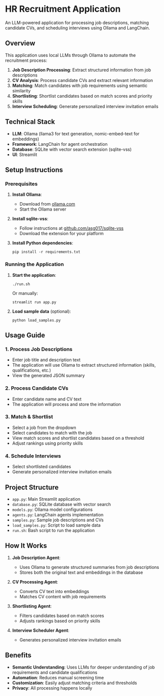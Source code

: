 # HR Recruitment Application

An LLM-powered application for processing job descriptions, matching candidate CVs, and scheduling interviews using Ollama and LangChain.

## Overview

This application uses local LLMs through Ollama to automate the recruitment process:

1. **Job Description Processing**: Extract structured information from job descriptions
2. **CV Analysis**: Process candidate CVs and extract relevant information
3. **Matching**: Match candidates with job requirements using semantic similarity
4. **Shortlisting**: Shortlist candidates based on match scores and priority skills
5. **Interview Scheduling**: Generate personalized interview invitation emails

## Technical Stack

- **LLM**: Ollama (llama3 for text generation, nomic-embed-text for embeddings)
- **Framework**: LangChain for agent orchestration
- **Database**: SQLite with vector search extension (sqlite-vss)
- **UI**: Streamlit

## Setup Instructions

### Prerequisites

1. **Install Ollama**:
   - Download from [ollama.com](https://ollama.com/)
   - Start the Ollama server

2. **Install sqlite-vss**:
   - Follow instructions at [github.com/asg017/sqlite-vss](https://github.com/asg017/sqlite-vss)
   - Download the extension for your platform

3. **Install Python dependencies**:
   ```
   pip install -r requirements.txt
   ```

### Running the Application

1. **Start the application**:
   ```
   ./run.sh
   ```
   Or manually:
   ```
   streamlit run app.py
   ```

2. **Load sample data** (optional):
   ```
   python load_samples.py
   ```

## Usage Guide

### 1. Process Job Descriptions

- Enter job title and description text
- The application will use Ollama to extract structured information (skills, qualifications, etc.)
- View the generated JSON summary

### 2. Process Candidate CVs

- Enter candidate name and CV text
- The application will process and store the information

### 3. Match & Shortlist

- Select a job from the dropdown
- Select candidates to match with the job
- View match scores and shortlist candidates based on a threshold
- Adjust rankings using priority skills

### 4. Schedule Interviews

- Select shortlisted candidates
- Generate personalized interview invitation emails

## Project Structure

- `app.py`: Main Streamlit application
- `database.py`: SQLite database with vector search
- `models.py`: Ollama model configurations
- `agents.py`: LangChain agents implementation
- `samples.py`: Sample job descriptions and CVs
- `load_samples.py`: Script to load sample data
- `run.sh`: Bash script to run the application

## How It Works

1. **Job Description Agent**:
   - Uses Ollama to generate structured summaries from job descriptions
   - Stores both the original text and embeddings in the database

2. **CV Processing Agent**:
   - Converts CV text into embeddings
   - Matches CV content with job requirements

3. **Shortlisting Agent**:
   - Filters candidates based on match scores
   - Adjusts rankings based on priority skills

4. **Interview Scheduler Agent**:
   - Generates personalized interview invitation emails

## Benefits

- **Semantic Understanding**: Uses LLMs for deeper understanding of job requirements and candidate qualifications
- **Automation**: Reduces manual screening time
- **Customization**: Easily adjust matching criteria and thresholds
- **Privacy**: All processing happens locally 
